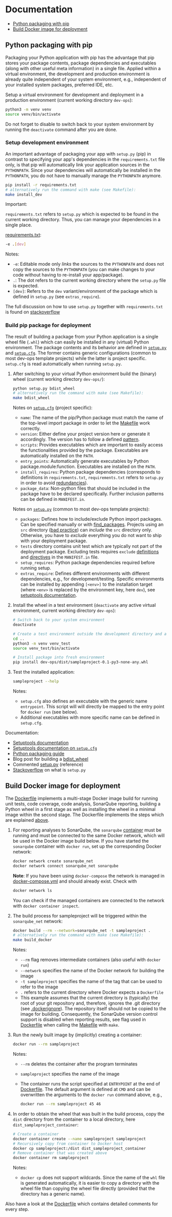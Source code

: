 # Documentation

- [Python packaging with pip](#python-packaging-with-pip)
- [Build Docker image for deployment](#build-docker-image-for-deployment)

## Python packaging with pip

Packaging your Python application with pip has the advantage that pip stores your
package contents, package dependencies and executables (along with other useful meta information)
in a single file. Applied within a virtual environment, the development and production environment is already
quite independent of your system environment, e.g., independent of your installed system packages, preferred IDE, etc.

Setup a virtual environment for development and deployment in a production environment
(current working directory `dev-ops`):

```bash
python3 -m venv venv
source venv/bin/activate
```

Do not forget to disable to switch back to your system environment by running the `deactivate` command after you are done.

### Setup development environment

An important advantage of packaging your app with `setup.py` (pip) in contrast to specifying your app's dependencies
in the `requirements.txt` file only, is that pip will automatically link your application
sources in the `PYTHONPATH`.
Since your dependencies will automatically be installed in the
`PYTHONPATH`, you do not have to manually manage the `PYTHONPATH` anymore.

```bash
pip install -r requirements.txt
# alternatively run the command with make (see Makefile):
make install_dev
```

Important:

`requirements.txt` refers to `setup.py` which is expected to be
found in the current working directory. Thus, you can manage your dependencies in a single place.

[requirements.txt](../requirements.txt):

```bash
-e .[dev]
```

Notes:

- `-e`: Editable mode only *links* the sources to the `PYTHONPATH` and does not
 copy the sources to the `PYTHONPATH` (you can make changes to your code without
 having to re-install your app/package).
- `.`: The dot refers to the current working directory where the `setup.py` file is expected.
- `[dev]`: Refers to the `dev` variant/environment of the package which is defined in `setup.py` (see `extras_require`).

The full discussion on how to use `setup.py` together with `requirements.txt`
is found on [stackoverflow](https://stackoverflow.com/questions/14399534/reference-requirements-txt-for-the-install-requires-kwarg-in-setuptools-setup-py/19081268#19081268)

### Build pip package for deployment

The result of building a package from your Python application is a single wheel file (`.whl`) which can
easily be installed in any (virtual) Python environment. The package contents and its behavior are defined in
[`setup.py`](../setup.py) and [`setup.cfg`](../setup.cfg). The former contains generic configurations (common to most dev-ops template projects) while the latter is project specific. `setup.cfg` is read automatically when running `setup.py`.

1. After switching to your virtual Python environment build the (binary) wheel (current working directory `dev-ops/`):

   ```bash
   python setup.py bdist_wheel
   # alternatively run the command with make (see Makefile):
   make bdist_wheel
   ```

   Notes on [`setup.cfg`](../setup.cfg) (project specific):
    - `name`: The name of the pip/Python package must match the name of the top-level import package in order to let the [Makefile](../Makefile) work correctly.
    - `version`: Either define your project version here or generate it accordingly. The version has to follow a defined [pattern](https://packaging.python.org/guides/distributing-packages-using-setuptools/#choosing-a-versioning-scheme).  
    - `scripts`: Provides executables which are important to easily access the functionalities provided by the package. Executables are automatically installed on the `PATH`.
    - `entry_points`: Automatically generate executables by Python package.module:function. Executables are installed on the `PATH`.
    - `install_requires`: Python package dependencies (corresponds to definitions in `requirements.txt`, `requirements.txt` refers to `setup.py` in order to avoid [redundancies](https://stackoverflow.com/questions/14399534/reference-requirements-txt-for-the-install-requires-kwarg-in-setuptools-setup-py/19081268#19081268)).
    - `package_data`: Non-python files that should be included in the package have to be declared specifically. Further inclusion patterns can be defined in `MANIFEST.in`.

   Notes on [`setup.py`](../setup.py) (common to most dev-ops template projects):
    - `packages`: Defines how to include/exclude Python import packages. Can be specified manually or with [find_packages](https://setuptools.readthedocs.io/en/latest/setuptools.html#using-find-packages). Projects using an `src` directory ([bad practice](https://docs.python-guide.org/writing/structure/#the-actual-module)) can *include* the `src` directory only. Otherwise, you have to *exclude* everything you do not want to ship with your deployment package.
    - `tests` directory contains unit test which are typically not part of the deployment package. Excluding tests requires `exclude` [definitions](https://setuptools.readthedocs.io/en/latest/setuptools.html#using-find-packages) and [directives](https://stackoverflow.com/questions/8556996/setuptools-troubles-excluding-packages-including-data-files/11669299#11669299) in the `MANIFEST.in` file.
    - `setup_requires`: Python package dependencies required before running setup.
    - `extras_require`: Defines different environments with different dependencies, e.g., for development/testing. Specific environments can be installed by appending `[<env>]` to the installation target (where `<env>` is replaced by the environment key, here `dev`), see [setuptools documentation](https://setuptools.readthedocs.io/en/latest/setuptools.html#declaring-dependencies).

2. Install the wheel in a test environment (`deactivate` any active virtual environment, current working directory `dev-ops`):

   ```bash
   # Switch back to your system environment
   deactivate

   # Create a test environment outside the development directory and activate it
   cd ..
   python3 -m venv venv_test
   source venv_test/bin/activate

   # Install package into fresh environment
   pip install dev-ops/dist/sampleproject-0.1-py3-none-any.whl
   ```

3. Test the installed application:

   ```bash
   sampleproject --help
   ```

   Notes:
    - `setup.cfg` also defines an executable with the generic name `entrypoint`. This script will
      will directly be mapped to the entry point for `docker run` (see below).
    - Additional executables with more specific name can be defined in `setup.cfg`.

Documentation:

- [Setuptools documentation](https://setuptools.readthedocs.io/en/latest/setuptools.html)
- [Setuptools documentation on `setup.cfg`](https://setuptools.readthedocs.io/en/latest/setuptools.html#configuring-setup-using-setup-cfg-files)
- [Python packaging guide](https://packaging.python.org/guides/distributing-packages-using-setuptools/#setup-args)
- Blog post for building a [bdist_wheel](https://dzone.com/articles/executable-package-pip-install)
- Commented [setup.py](https://github.com/pypa/sampleproject/blob/master/setup.py) (reference)
- [Stackoverflow](https://stackoverflow.com/questions/1471994/what-is-setup-py) on what is `setup.py`

## Build Docker image for deployment

The [Dockerfile](../Dockerfile) implements a multi-stage Docker image build for
running unit tests, code coverage, code analysis, SonarQube reporting,
building a Python wheel in a first stage as well as installing the wheel in a
minimal image within the second stage. The Dockerfile implements the steps which
are explained [above](#build-pip-package-for-deployment).

1. For reporting analyses to SonarQube, the `sonarqube` [container](../sonarqube/) must be running and must be connected to the same Docker network, which will be used in the Docker image build below. If you have started the `sonarqube` container with `docker run`, set up the corresponding Docker network:

   ```bash
   docker network create sonarqube_net
   docker network connect sonarqube_net sonarqube
   ```

   **Note**: If you have been using `docker-compose` the network is managed in [docker-compose.yml](../sonarqube/docker-compose.yml) and should already exist. Check with

   ```bash
   docker network ls
   ```

   You can check if the managed containers are connected to the network with `docker container inspect`.
2. The build process for sampleproject will be triggered within the `sonarqube_net` network:

   ```bash
   docker build --rm --network=sonarqube_net -t sampleproject .
   # alternatively run the command with make (see Makefile):
   make build_docker
   ```

   Notes:
    - `--rm` flag removes intermediate containers (also useful with `docker run`)
    - `--network` specifies the name of the Docker network for building the image
    - `-t sampleproject` specifies the name of the tag that can be used to refer to the image
    - `.` refers to the current directory where Docker expects a `Dockerfile`
    - This example assumes that the current directory is (typically) the root of your git repository and, therefore, ignores the .git directory (see [.dockerignore](../.dockerignore)). The repository itself should not be copied to the image for building. Consequently, the SonarQube version control support is disabled when reporting results, see flag used in [Dockerfile](../Dockerfile) when calling the [Makefile](../Makefile) with `make`.

3. Run the newly built image by (implicitly) creating a container:

   ```bash
   docker run --rm sampleproject
   ```

   Notes:
    - `--rm` deletes the container after the program terminates
    - `sampleproject` specifies the name of the image
    - The container runs the script specified at `ENTRYPOINT` at the end of [Dockerfile](../Dockerfile). The default argument is defined at `CMD` and can
    be overwritten the arguments to the `docker run` command above, e.g.,

      ```bash
      docker run --rm sampleproject 45 46
      ```

4. In order to obtain the wheel that was built in the build process, copy the `dist` directory from the container to a local directory, here `dist_sampleproject_container`:

   ```bash
   # Create a container
   docker container create --name sampleproject sampleproject
   # Recursively copy from container to Docker host
   docker cp sampleproject:/dist dist_sampleproject_container
   # Remove container that was created above
   docker container rm sampleproject
   ```

   Notes:
    - `docker cp` does not support wildcards. Since the name of the `whl` file is generated automatically, it is easier to copy a directory with the wheel file than copying the wheel file directly (provided that the directory has a generic name).

  Also have a look at the [Dockerfile](../Dockerfile) which contains detailed comments for every step.
